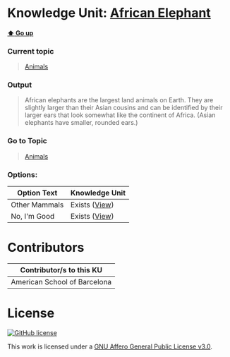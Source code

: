 # Knowledge Unit: [African Elephant](../../knowledge_units/animals/african-elephant.md)

#### [:arrow_up: Go up](../../topics/animals.md)
### Current topic
> [Animals](../../topics/animals.md)
### Output
> African elephants are the largest land animals on Earth. They are slightly larger than their Asian cousins and can be identified by their larger ears that look somewhat like the continent of Africa. (Asian elephants have smaller, rounded ears.)
### Go to Topic
> [Animals](../../topics/animals.md)

### Options: 

| Option Text | Knowledge Unit |
| - | - |  
| Other Mammals  |  Exists ([View](../../knowledge_units/animals/other-mammals.md))  |  
| No, I&#039;m Good  |  Exists ([View](../../knowledge_units/animals/no-im-good.md))  | 

# Contributors

| Contributor/s to this KU |
| - | 
| American School of Barcelona |

# License
[![GitHub license](https://img.shields.io/github/license/inbrainz/cerebro)](https://github.com/inbrainz/cerebro/blob/master/LICENSE)

This work is licensed under a [GNU Affero General Public License v3.0](https://www.gnu.org/licenses/agpl-3.0.txt).